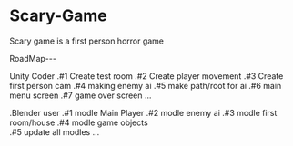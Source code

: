 # Scary-Game
Scary game is a first person horror game

RoadMap---

Unity Coder
.#1 Create test room
.#2 Create player movement
.#3 Create first person cam
.#4 making enemy ai
.#5 make path/root for ai
.#6 main menu screen
.#7 game over screen
...

.Blender user
.#1 modle Main Player
.#2 modle enemy ai
.#3 modle first room/house 
.#4 modle game objects  
.#5 update all modles 
...

